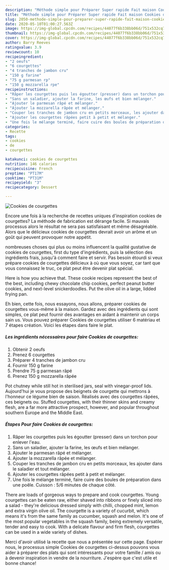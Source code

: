 ```yaml
---
description: "Méthode simple pour Préparer Super rapide Fait maison Cookies de courgettes"
title: "Méthode simple pour Préparer Super rapide Fait maison Cookies de courgettes"
slug: 2050-methode-simple-pour-preparer-super-rapide-fait-maison-cookies-de-courgettes
date: 2020-05-10T01:00:27.563Z
image: https://img-global.cpcdn.com/recipes/44077f6b338bb06d/751x532cq70/cookies-de-courgettes-photo-principale-de-la-recette.jpg
thumbnail: https://img-global.cpcdn.com/recipes/44077f6b338bb06d/751x532cq70/cookies-de-courgettes-photo-principale-de-la-recette.jpg
cover: https://img-global.cpcdn.com/recipes/44077f6b338bb06d/751x532cq70/cookies-de-courgettes-photo-principale-de-la-recette.jpg
author: Barry Reeves
ratingvalue: 3.9
reviewcount: 10
recipeingredient:
- "2 oeufs"
- "6 courgettes"
- "4 tranches de jambon cru"
- "150 g farine"
- "75 g parmesan rp"
- "150 g mozzarella rpe"
recipeinstructions:
- "Râper les courgettes puis les égoutter (presser) dans un torchon pour enlever l&#39;eau."
- "Sans un saladier, ajouter la farine, les œufs et bien mélanger."
- "Ajouter le parmesan râpé et mélanger."
- "Ajouter la mozzarella râpée et mélanger."
- "Couper les tranches de jambon cru en petits morceaux, les ajouter dans le saladier et tout mélanger."
- "Ajouter les courgettes râpées petit à petit et mélanger."
- "Une fois le mélange terminé, faire cuire des boules de préparation dans une poêle. Cuisson : 5/6 minutes de chaque côté."
categories:
- Recette
tags:
- cookies
- de
- courgettes

katakunci: cookies de courgettes 
nutrition: 146 calories
recipecuisine: French
preptime: "PT17M"
cooktime: "PT31M"
recipeyield: "3"
recipecategory: Dessert

---
```



![Cookies de courgettes](https://img-global.cpcdn.com/recipes/44077f6b338bb06d/751x532cq70/cookies-de-courgettes-photo-principale-de-la-recette.jpg)

Encore une fois à la recherche de recettes uniques d'inspiration cookies de courgettes? La méthode de fabrication est dérange facile. Si mauvais processus alors le résultat ne sera pas satisfaisant et même désagréable. Alors que le délicieux cookies de courgettes devrait avoir un arôme et un goût qui peuvent provoquer notre appétit.

nombreuses choses qui plus ou moins influencent la qualité gustative de cookies de courgettes, first du type d'ingrédients, puis la sélection des ingrédients frais, jusqu'à comment faire et servir. Pas besoin étourdi si veux prépare cookies de courgettes délicieux à où que vous soyez, car tant que vous connaissez le truc, ce plat peut être devenir plat spécial.

Here is how you achieve that. These cookie recipes represent the best of the best, including chewy chocolate chip cookies, perfect peanut butter cookies, and next-level snickerdoodles. Put the olive oil in a large, lidded frying pan.


Eh bien, cette fois, nous essayons, nous allons, préparer cookies de courgettes vous-même à la maison. Gardez avec des ingrédients qui sont simples, ce plat peut fournir des avantages en aidant à maintenir un corps sain us. Vous pouvez préparer Cookies de courgettes utiliser 6 matériau et 7 étapes création. Voici les étapes dans faire le plat.

<!--inarticleads1-->

##### Les ingrédients nécessaires pour faire Cookies de courgettes:

1. Obtenir 2 oeufs
1. Prenez 6 courgettes
1. Préparer 4 tranches de jambon cru
1. Fournir 150 g farine
1. Prendre 75 g parmesan râpé
1. Prenez 150 g mozzarella râpée


Pot chutney while still hot in sterilised jars, seal with vinegar-proof lids. Aujourd&#39;hui je vous propose des beignets de courgette qui mettrons à l&#39;honneur ce légume bien de saison. Réalisés avec des courgettes râpées, ces beignets ou. Stuffed courgettes, with their thinner skins and creamy flesh, are a far more attractive prospect, however, and popular throughout southern Europe and the Middle East. 

<!--inarticleads2-->

##### Étapes Pour faire Cookies de courgettes:

1. Râper les courgettes puis les égoutter (presser) dans un torchon pour enlever l&#39;eau.
1. Sans un saladier, ajouter la farine, les œufs et bien mélanger.
1. Ajouter le parmesan râpé et mélanger.
1. Ajouter la mozzarella râpée et mélanger.
1. Couper les tranches de jambon cru en petits morceaux, les ajouter dans le saladier et tout mélanger.
1. Ajouter les courgettes râpées petit à petit et mélanger.
1. Une fois le mélange terminé, faire cuire des boules de préparation dans une poêle. Cuisson : 5/6 minutes de chaque côté.


There are loads of gorgeous ways to prepare and cook courgettes. Young courgettes can be eaten raw, either shaved into ribbons or finely sliced into a salad - they&#39;re delicious dressed simply with chilli, chopped mint, lemon and extra virgin olive oil. The courgette is a variety of cucurbit, which means it&#39;s from the same family as cucumber, squash and melon. It&#39;s one of the most popular vegetables in the squash family, being extremely versatile, tender and easy to cook. With a delicate flavour and firm flesh, courgettes can be used in a wide variety of dishes. 


Merci d'avoir utilisé la recette que nous a présentée sur cette page. Espérer nous, le processus simple Cookies de courgettes ci-dessus pouvons vous aider à préparer des plats qui sont intéressants pour votre famille / amis ou à devenir inspiration in vendre de la nourriture. J'espère que c'est utile et bonne chance!
